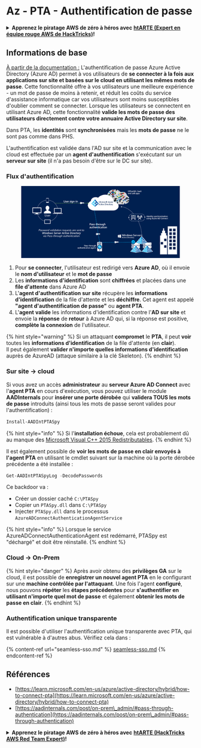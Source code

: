 # Az - PTA - Authentification de passe

<details>

<summary><strong>Apprenez le piratage AWS de zéro à héros avec</strong> <a href="https://training.hacktricks.xyz/courses/arte"><strong>htARTE (Expert en équipe rouge AWS de HackTricks)</strong></a><strong>!</strong></summary>

Autres façons de soutenir HackTricks :

* Si vous souhaitez voir votre **entreprise annoncée dans HackTricks** ou **télécharger HackTricks en PDF**, consultez les [**PLANS D'ABONNEMENT**](https://github.com/sponsors/carlospolop) !
* Obtenez le [**swag officiel PEASS & HackTricks**](https://peass.creator-spring.com)
* Découvrez [**La famille PEASS**](https://opensea.io/collection/the-peass-family), notre collection exclusive de [**NFTs**](https://opensea.io/collection/the-peass-family)
* **Rejoignez le** 💬 [**groupe Discord**](https://discord.gg/hRep4RUj7f) ou le [**groupe Telegram**](https://t.me/peass) ou **suivez-nous** sur **Twitter** 🐦 [**@hacktricks_live**](https://twitter.com/hacktricks_live)**.**
* **Partagez vos astuces de piratage en soumettant des PR aux** [**HackTricks**](https://github.com/carlospolop/hacktricks) et [**HackTricks Cloud**](https://github.com/carlospolop/hacktricks-cloud) dépôts GitHub.

</details>

## Informations de base

[À partir de la documentation :](https://learn.microsoft.com/en-us/entra/identity/hybrid/connect/how-to-connect-pta) L'authentification de passe Azure Active Directory (Azure AD) permet à vos utilisateurs de **se connecter à la fois aux applications sur site et basées sur le cloud en utilisant les mêmes mots de passe**. Cette fonctionnalité offre à vos utilisateurs une meilleure expérience - un mot de passe de moins à retenir, et réduit les coûts du service d'assistance informatique car vos utilisateurs sont moins susceptibles d'oublier comment se connecter. Lorsque les utilisateurs se connectent en utilisant Azure AD, cette fonctionnalité **valide les mots de passe des utilisateurs directement contre votre annuaire Active Directory sur site**.

Dans PTA, les **identités** sont **synchronisées** mais les **mots de passe** ne le sont pas comme dans PHS.

L'authentification est validée dans l'AD sur site et la communication avec le cloud est effectuée par un **agent d'authentification** s'exécutant sur un **serveur sur site** (il n'a pas besoin d'être sur le DC sur site).

### Flux d'authentification

<figure><img src="../../../../.gitbook/assets/image (4) (2) (1).png" alt=""><figcaption></figcaption></figure>

1. Pour **se connecter**, l'utilisateur est redirigé vers **Azure AD**, où il envoie le **nom d'utilisateur** et le **mot de passe**
2. Les **informations d'identification** sont **chiffrées** et placées dans une **file d'attente** dans Azure AD
3. L'**agent d'authentification sur site** récupère les **informations d'identification** de la file d'attente et les **déchiffre**. Cet agent est appelé **"agent d'authentification de passe"** ou **agent PTA**.
4. L'**agent** **valide** les informations d'identification contre l'**AD sur site** et envoie la **réponse** de **retour** à Azure AD qui, si la réponse est positive, **complète la connexion** de l'utilisateur.

{% hint style="warning" %}
Si un attaquant **compromet** le **PTA**, il peut **voir** toutes les **informations d'identification** de la file d'attente (en **clair**).\
Il peut également **valider n'importe quelles informations d'identification** auprès de AzureAD (attaque similaire à la clé Skeleton).
{% endhint %}

### Sur site -> cloud

Si vous avez un accès **administrateur** au **serveur Azure AD Connect** avec l'**agent PTA** en cours d'exécution, vous pouvez utiliser le module **AADInternals** pour **insérer une porte dérobée** qui **validera TOUS les mots de passe** introduits (ainsi tous les mots de passe seront valides pour l'authentification) :
```powershell
Install-AADIntPTASpy
```
{% hint style="info" %}
Si l'**installation échoue**, cela est probablement dû au manque des [Microsoft Visual C++ 2015 Redistributables](https://download.microsoft.com/download/6/A/A/6AA4EDFF-645B-48C5-81CC-ED5963AEAD48/vc_redist.x64.exe).
{% endhint %}

Il est également possible de **voir les mots de passe en clair envoyés à l'agent PTA** en utilisant le cmdlet suivant sur la machine où la porte dérobée précédente a été installée :
```powershell
Get-AADIntPTASpyLog -DecodePasswords
```
Ce backdoor va :

* Créer un dossier caché `C:\PTASpy`
* Copier un `PTASpy.dll` dans `C:\PTASpy`
* Injecter `PTASpy.dll` dans le processus `AzureADConnectAuthenticationAgentService`

{% hint style="info" %}
Lorsque le service AzureADConnectAuthenticationAgent est redémarré, PTASpy est "déchargé" et doit être réinstallé.
{% endhint %}

### Cloud -> On-Prem

{% hint style="danger" %}
Après avoir obtenu des **privilèges GA** sur le cloud, il est possible de **enregistrer un nouvel agent PTA** en le configurant sur une **machine contrôlée par l'attaquant**. Une fois l'agent **configuré**, nous pouvons **répéter** les **étapes précédentes** pour **s'authentifier en utilisant n'importe quel mot de passe** et également **obtenir les mots de passe en clair**.
{% endhint %}

### Authentification unique transparente

Il est possible d'utiliser l'authentification unique transparente avec PTA, qui est vulnérable à d'autres abus. Vérifiez cela dans :

{% content-ref url="seamless-sso.md" %}
[seamless-sso.md](seamless-sso.md)
{% endcontent-ref %}

## Références

* [https://learn.microsoft.com/en-us/azure/active-directory/hybrid/how-to-connect-pta](https://learn.microsoft.com/en-us/azure/active-directory/hybrid/how-to-connect-pta)
* [https://aadinternals.com/post/on-prem\_admin/#pass-through-authentication](https://aadinternals.com/post/on-prem\_admin/#pass-through-authentication)

<details>

<summary><strong>Apprenez le piratage AWS de zéro à héros avec</strong> <a href="https://training.hacktricks.xyz/courses/arte"><strong>htARTE (HackTricks AWS Red Team Expert)</strong></a><strong>!</strong></summary>

Autres façons de soutenir HackTricks :

* Si vous souhaitez voir votre **entreprise annoncée dans HackTricks** ou **télécharger HackTricks en PDF**, consultez les [**PLANS D'ABONNEMENT**](https://github.com/sponsors/carlospolop) !
* Obtenez le [**swag officiel PEASS & HackTricks**](https://peass.creator-spring.com)
* Découvrez [**The PEASS Family**](https://opensea.io/collection/the-peass-family), notre collection exclusive de [**NFTs**](https://opensea.io/collection/the-peass-family)
* **Rejoignez le** 💬 [**groupe Discord**](https://discord.gg/hRep4RUj7f) ou le [**groupe Telegram**](https://t.me/peass) ou **suivez** nous sur **Twitter** 🐦 [**@hacktricks_live**](https://twitter.com/hacktricks_live)**.**
* **Partagez vos astuces de piratage en soumettant des PR aux** [**HackTricks**](https://github.com/carlospolop/hacktricks) et [**HackTricks Cloud**](https://github.com/carlospolop/hacktricks-cloud) github repos.

</details>
